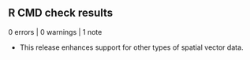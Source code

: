 ## R CMD check results

0 errors | 0 warnings | 1 note

* This release enhances support for other types of spatial vector data.
